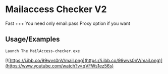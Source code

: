 # Mailaccess Checker V2  

Fast +++ 
You need only email:pass 
Proxy option if you want 




## Usage/Examples

```App
Launch The MailAccess-checker.exe
```


[![https://i.ibb.co/99wvs0nV/mail.png](https://i.ibb.co/99wvs0nV/mail.png)](https://www.youtube.com/watch?v=qVFWs1ez56s)
